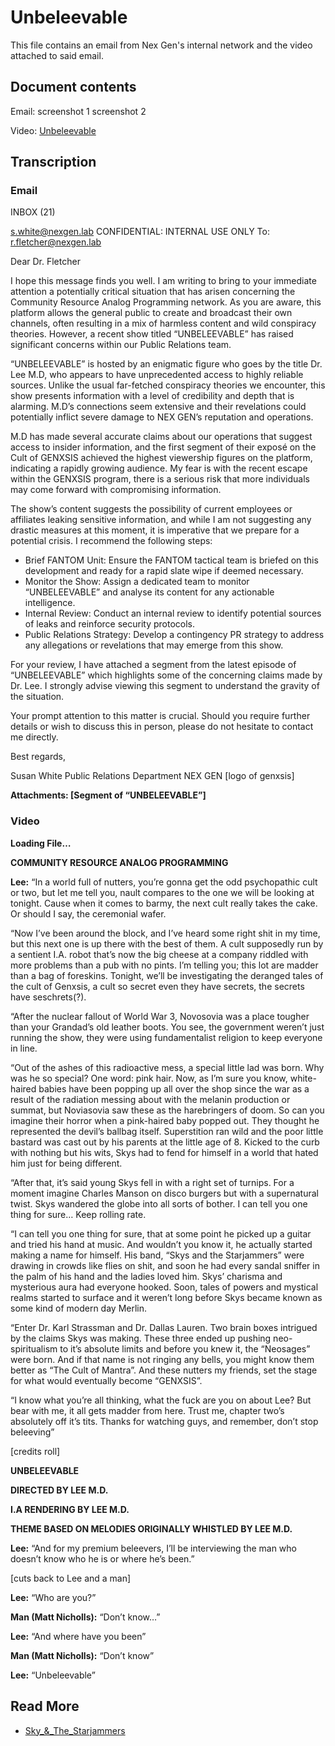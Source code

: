 # Unbeleevable

This file contains an email from Nex Gen's internal network and the video attached to said email. 

## Document contents

Email:
screenshot 1
screenshot 2

Video:
[Unbeleevable](https://youtu.be/fQG3O6avUrw?si=zOYCqH0iVpDiaB2V)

## Transcription

### Email

INBOX (21)

s.white@nexgen.lab
CONFIDENTIAL: INTERNAL USE ONLY
To: r.fletcher@nexgen.lab

Dear Dr. Fletcher

I hope this message finds you well. I am writing to bring to your immediate attention a potentially critical situation that has arisen concerning the Community Resource Analog Programming network. As you are aware, this platform allows the general public to create and broadcast their own channels, often resulting in a mix of harmless content and wild conspiracy theories. However, a recent show titled “UNBELEEVABLE” has raised significant concerns within our Public Relations team. 

“UNBELEEVABLE” is hosted by an enigmatic figure who goes by the title Dr. Lee M.D, who appears to have unprecedented access to highly reliable sources. Unlike the usual far-fetched conspiracy theories we encounter, this show presents information with a level of credibility and depth that is alarming. M.D’s connections seem extensive and their revelations could potentially inflict severe damage to NEX GEN’s reputation and operations.

M.D has made several accurate claims about our operations that suggest access to insider information, and the first segment of their exposé on the Cult of GENXSIS achieved the highest viewership figures on the platform, indicating a rapidly growing audience. My fear is with the recent escape within the GENXSIS program, there is a serious risk that more individuals may come forward with compromising information.

The show’s content suggests the possibility of current employees or affiliates leaking sensitive information, and while I am not suggesting any drastic measures at this moment, it is imperative that we prepare for a potential crisis. I recommend the following steps:

-    Brief FANTOM Unit: Ensure the FANTOM tactical team is briefed on this development and ready for a rapid slate wipe if deemed necessary.
-    Monitor the Show: Assign a dedicated team to monitor “UNBELEEVABLE” and analyse its content for any actionable intelligence.
-    Internal Review: Conduct an internal review to identify potential sources of leaks and reinforce security protocols.
-    Public Relations Strategy: Develop a contingency PR strategy to address any allegations or revelations that may emerge from this show.

For your review, I have attached a segment from the latest episode of “UNBELEEVABLE” which highlights some of the concerning claims made by Dr. Lee. I strongly advise viewing this segment to understand the gravity of the situation.

Your prompt attention to this matter is crucial. Should you require further details or wish to discuss this in person, please do not hesitate to contact me directly.

Best regards,

Susan White
Public Relations Department
NEX GEN
[logo of genxsis]

__Attachments: [Segment of “UNBELEEVABLE”]__




### Video

**Loading File…**

**COMMUNITY RESOURCE ANALOG PROGRAMMING**

**Lee:** “In a world full of nutters, you’re gonna get the odd psychopathic cult or two, but let me tell you, nault compares to the one we will be looking at tonight. Cause when it comes to barmy, the next cult really takes the cake. Or should I say, the ceremonial wafer. 

“Now I’ve been around the block, and I’ve heard some right shit in my time, but this next one is up there with the best of them. A cult supposedly run by a sentient I.A. robot that’s now the big cheese at a company riddled with more problems than a pub with no pints. I’m telling you; this lot are madder than a bag of foreskins. Tonight, we’ll be investigating the deranged tales of the cult of Genxsis, a cult so secret even they have secrets, the secrets have seschrets(?). 

“After the nuclear fallout of World War 3, Novosovia was a place tougher than your Grandad’s old leather boots. You see, the government weren’t just running the show, they were using fundamentalist religion to keep everyone in line. 

“Out of the ashes of this radioactive mess, a special little lad was born. Why was he so special? One word: pink hair. Now, as I’m sure you know, white-haired babies have been popping up all over the shop since the war as a result of the radiation messing about with the melanin production or summat, but Noviasovia saw these as the harebringers of doom. So can you imagine their horror when a pink-haired baby popped out. They thought he represented the devil’s ballbag itself. Superstition ran wild and the poor little bastard was cast out by his parents at the little age of 8. Kicked to the curb with nothing but his wits, Skys had to fend for himself in a world that hated him just for being different.

“After that, it’s said young Skys fell in with a right set of turnips. For a moment imagine Charles Manson on disco burgers but with a supernatural twist. Skys wandered the globe into all sorts of bother. I can tell you one thing for sure… Keep rolling rate.

“I can tell you one thing for sure, that at some point he picked up a guitar and tried his hand at music. And wouldn’t you know it, he actually started making a name for himself. His band, “Skys and the Starjammers” were drawing in crowds like flies on shit, and soon he had every sandal sniffer in the palm of his hand and the ladies loved him. Skys’ charisma and mysterious aura had everyone hooked. Soon, tales of powers and mystical realms started to surface and it weren’t long before Skys became known as some kind of modern day Merlin. 

“Enter Dr. Karl Strassman and Dr. Dallas Lauren. Two brain boxes intrigued by the claims Skys was making. These three ended up pushing neo-spiritualism to it’s absolute limits and before you knew it, the “Neosages” were born. And if that name is not ringing any bells, you might know them better as “The Cult of Mantra”. And these nutters my friends, set the stage for what would eventually become “GENXSIS”.

“I know what you’re all thinking, what the fuck are you on about Lee? But bear with me, it all gets madder from here. Trust me, chapter two’s absolutely off it’s tits. Thanks for watching guys, and remember, don’t stop beleeving”

[credits roll]

**UNBELEEVABLE**

**DIRECTED BY LEE M.D.**

**I.A RENDERING BY LEE M.D.**

**THEME BASED ON MELODIES ORIGINALLY WHISTLED BY LEE M.D.**

**Lee:** “And for my premium beleevers, I’ll be interviewing the man who doesn’t know who he is or where he’s been.”

[cuts back to Lee and a man]

**Lee:** “Who are you?”

**Man (Matt Nicholls):** “Don’t know…”

**Lee:** “And where have you been”

**Man (Matt Nicholls):** “Don’t know”

**Lee:** “Unbeleevable”


## Read More

- [Sky_&_The_Starjammers](skystarjammers)
